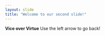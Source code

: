 ```yaml
---
layout: slide
title: "Welcome to our second slide!"
---
```

**Vice over Virtue**
Use the left arrow to go back!
